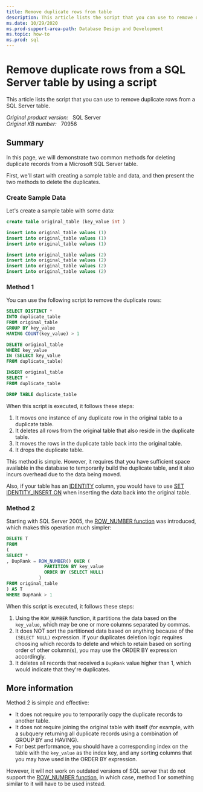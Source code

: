 ```yaml
---
title: Remove duplicate rows from table
description: This article lists the script that you can use to remove duplicate rows from a SQL Server table.
ms.date: 10/29/2020
ms.prod-support-area-path: Database Design and Development
ms.topic: how-to
ms.prod: sql
---
```

# Remove duplicate rows from a SQL Server table by using a script

This article lists the script that you can use to remove duplicate rows from a SQL Server table.

_Original product version:_ &nbsp; SQL Server  
_Original KB number:_ &nbsp; 70956

## Summary

In this page, we will demonstrate two common methods for deleting duplicate records from a Microsoft SQL Server table.

First, we'll start with creating a sample table and data, and then present the two methods to delete the duplicates.

### Create Sample Data

Let's create a sample table with some data:

```sql
create table original_table (key_value int )

insert into original_table values (1)
insert into original_table values (1)
insert into original_table values (1)

insert into original_table values (2)
insert into original_table values (2)
insert into original_table values (2)
insert into original_table values (2)
```

### Method 1

You can use the following script to remove the duplicate rows:

```sql
SELECT DISTINCT *
INTO duplicate_table
FROM original_table
GROUP BY key_value
HAVING COUNT(key_value) > 1

DELETE original_table
WHERE key_value
IN (SELECT key_value
FROM duplicate_table)

INSERT original_table
SELECT *
FROM duplicate_table

DROP TABLE duplicate_table
```

When this script is executed, it follows these steps:

1. It moves one instance of any duplicate row in the original table to a duplicate table.
2. It deletes all rows from the original table that also reside in the duplicate table.
3. It moves the rows in the duplicate table back into the original table.
4. It drops the duplicate table.

This method is simple. However, it requires that you have sufficient space available in the database to temporarily build the duplicate table, and it also incurs overhead due to the data being moved.

Also, if your table has an [IDENTITY](https://docs.microsoft.com/sql/t-sql/statements/create-table-transact-sql-identity-property) column, you would have to use [SET IDENTITY_INSERT ON](https://docs.microsoft.com/sql/t-sql/statements/set-identity-insert-transact-sql) when inserting the data back into the original table.

### Method 2

Starting with SQL Server 2005, the [ROW_NUMBER function](https://docs.microsoft.com/sql/t-sql/functions/row-number-transact-sql) was introduced, which makes this operation much simpler:

```sql
DELETE T
FROM
(
SELECT *
, DupRank = ROW_NUMBER() OVER (
              PARTITION BY key_value
              ORDER BY (SELECT NULL)
            )
FROM original_table
) AS T
WHERE DupRank > 1 
```

When this script is executed, it follows these steps:

1. Using the `ROW_NUMBER` function, it partitions the data based on the `key_value`, which may be one or more columns separated by commas.
2. It does NOT sort the partitioned data based on anything because of the `(SELECT NULL)` expression. If your duplicates deletion logic requires choosing which records to delete and which to retain based on sorting order of other column(s), you may use the ORDER BY expression accordingly.
3. It deletes all records that received a `DupRank` value higher than 1, which would indicate that they're duplicates.

## More information

Method 2 is simple and effective:

- It does not require you to temporarily copy the duplicate records to another table.
- It does not require joining the original table with itself (for example, with a subquery returning all duplicate records using a combination of GROUP BY and HAVING).
- For best performance, you should have a corresponding index on the table with the `key_value` as the index key, and any sorting columns that you may have used in the ORDER BY expression.

However, it will not work on outdated versions of SQL server that do not support the [ROW_NUMBER function](https://docs.microsoft.com/sql/t-sql/functions/row-number-transact-sql), in which case, method 1 or something similar to it will have to be used instead.
